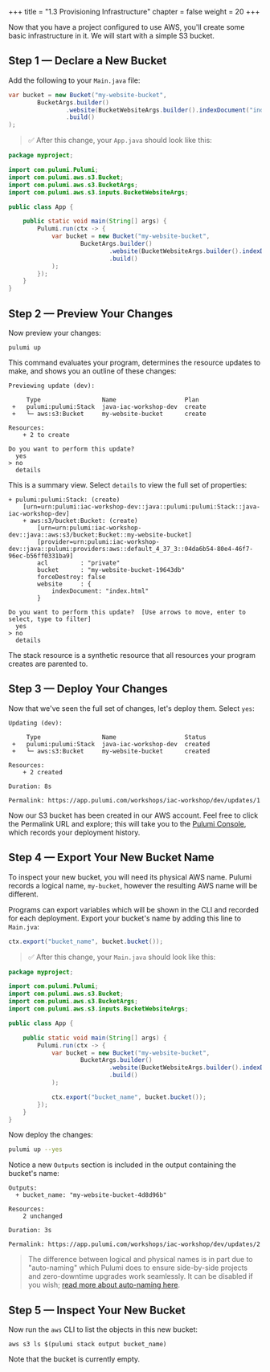 +++
title = "1.3 Provisioning Infrastructure"
chapter = false
weight = 20
+++

Now that you have a project configured to use AWS, you'll create some basic infrastructure in it. We will start with a simple S3 bucket.

## Step 1 &mdash; Declare a New Bucket

Add the following to your `Main.java` file:

```java
var bucket = new Bucket("my-website-bucket",
        BucketArgs.builder()
                .website(BucketWebsiteArgs.builder().indexDocument("index.html").build())
                .build()
);
```

> :white_check_mark: After this change, your `App.java` should look like this:

```java
package myproject;

import com.pulumi.Pulumi;
import com.pulumi.aws.s3.Bucket;
import com.pulumi.aws.s3.BucketArgs;
import com.pulumi.aws.s3.inputs.BucketWebsiteArgs;

public class App {

    public static void main(String[] args) {
        Pulumi.run(ctx -> {
            var bucket = new Bucket("my-website-bucket",
                    BucketArgs.builder()
                            .website(BucketWebsiteArgs.builder().indexDocument("index.html").build())
                            .build()
            );
        });
    }
}
```

## Step 2 &mdash; Preview Your Changes

Now preview your changes:

```
pulumi up
```

This command evaluates your program, determines the resource updates to make, and shows you an outline of these changes:

```
Previewing update (dev):

     Type                 Name                   Plan       
 +   pulumi:pulumi:Stack  java-iac-workshop-dev  create     
 +   └─ aws:s3:Bucket     my-website-bucket      create     
 
Resources:
    + 2 to create

Do you want to perform this update?
  yes
> no
  details
```

This is a summary view. Select `details` to view the full set of properties:

```
+ pulumi:pulumi:Stack: (create)
    [urn=urn:pulumi:iac-workshop-dev::java::pulumi:pulumi:Stack::java-iac-workshop-dev]
    + aws:s3/bucket:Bucket: (create)
        [urn=urn:pulumi:iac-workshop-dev::java::aws:s3/bucket:Bucket::my-website-bucket]
        [provider=urn:pulumi:iac-workshop-dev::java::pulumi:providers:aws::default_4_37_3::04da6b54-80e4-46f7-96ec-b56ff0331ba9]
        acl         : "private"
        bucket      : "my-website-bucket-19643db"
        forceDestroy: false
        website     : {
            indexDocument: "index.html"
        }

Do you want to perform this update?  [Use arrows to move, enter to select, type to filter]
  yes
> no
  details
```

The stack resource is a synthetic resource that all resources your program creates are parented to.

## Step 3 &mdash; Deploy Your Changes

Now that we've seen the full set of changes, let's deploy them. Select `yes`:

```
Updating (dev):

     Type                 Name                   Status      
 +   pulumi:pulumi:Stack  java-iac-workshop-dev  created     
 +   └─ aws:s3:Bucket     my-website-bucket      created     

Resources:
    + 2 created

Duration: 8s

Permalink: https://app.pulumi.com/workshops/iac-workshop/dev/updates/1
```

Now our S3 bucket has been created in our AWS account. Feel free to click the Permalink URL and explore; this will take you to the [Pulumi Console](https://www.pulumi.com/docs/intro/console/), which records your deployment history.

## Step 4 &mdash; Export Your New Bucket Name

To inspect your new bucket, you will need its physical AWS name. Pulumi records a logical name, `my-bucket`, however the resulting AWS name will be different.

Programs can export variables which will be shown in the CLI and recorded for each deployment. Export your bucket's name by adding this line to `Main.jva`:

```java
ctx.export("bucket_name", bucket.bucket());
```

> :white_check_mark: After this change, your `Main.java` should look like this:
```java
package myproject;

import com.pulumi.Pulumi;
import com.pulumi.aws.s3.Bucket;
import com.pulumi.aws.s3.BucketArgs;
import com.pulumi.aws.s3.inputs.BucketWebsiteArgs;

public class App {

    public static void main(String[] args) {
        Pulumi.run(ctx -> {
            var bucket = new Bucket("my-website-bucket",
                    BucketArgs.builder()
                            .website(BucketWebsiteArgs.builder().indexDocument("index.html").build())
                            .build()
            );

            ctx.export("bucket_name", bucket.bucket());
        });
    }
}
```

Now deploy the changes:

```bash
pulumi up --yes
```

Notice a new `Outputs` section is included in the output containing the bucket's name:

```
Outputs:
  + bucket_name: "my-website-bucket-4d8d96b"

Resources:
    2 unchanged

Duration: 3s

Permalink: https://app.pulumi.com/workshops/iac-workshop/dev/updates/2
```

> The difference between logical and physical names is in part due to "auto-naming" which Pulumi does to ensure side-by-side projects and zero-downtime upgrades work seamlessly. 
>It can be disabled if you wish; [read more about auto-naming here](https://www.pulumi.com/docs/intro/concepts/programming-model/#autonaming).

## Step 5 &mdash; Inspect Your New Bucket

Now run the `aws` CLI to list the objects in this new bucket:

```
aws s3 ls $(pulumi stack output bucket_name)
```

Note that the bucket is currently empty.
